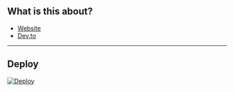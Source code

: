 ## What is this about?

- [Website](https://vinuxd.me/blog/java-telegram-bot-spring-boot-heroku)
- [Dev.to](https://dev.to/vinuxd/from-building-a-java-telegram-bot-to-deployment-4kc9)

---

## Deploy

[![Deploy](https://www.herokucdn.com/deploy/button.svg)](https://heroku.com/deploy?template=https://github.com/VinuXD/EchoBot-Example)
